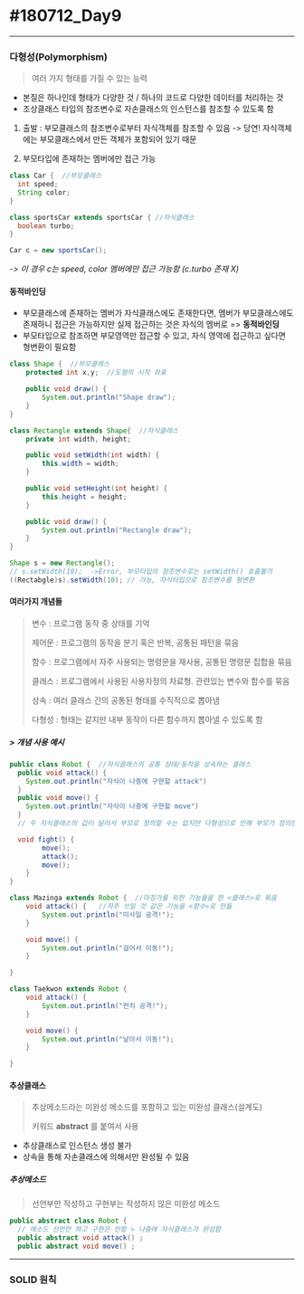 # #180712_Day9
***
### 다형성(Polymorphism)
> 여러 가지 형태를 가질 수 있는 능력

- 본질은 하나인데 형태가 다양한 것 / 하나의 코드로 다양한 데이터를 처리하는 것
- 조상클래스 타입의 참조변수로 자손클래스의 인스턴스를 참조할 수 있도록 함


1. 출발 : 부모클래스의 참조변수로부터 자식객체를 참조할 수 있음
-> 당연! 자식객체에는 부모클래스에서 만든 객체가 포함되어 있기 때문

2. 부모타입에 존재하는 멤버에만 접근 가능

  ~~~JAVA
  class Car {  //부모클래스
    int speed;
    String color;
  }

  class sportsCar extends sportsCar { //자식클래스
    boolean turbo;
  }
  ~~~

  ~~~JAVA
  Car c = new sportsCar();
  ~~~
  *-> 이 경우 c는 speed, color 멤버에만 접근 가능함 (c.turbo 존재 X)*

#### 동적바인딩
- 부모클래스에 존재하는 멤버가 자식클래스에도 존재한다면, 멤버가 부모클래스에도 존재하니 접근은 가능하지만 실제 접근하는 것은 자식의 멤버로 => **동적바인딩**
- 부모타입으로 참조하면 부모영역만 접근할 수 있고, 자식 영역에 접근하고 싶다면 형변환이 필요함

~~~JAVA
class Shape {  //부모클래스
	protected int x,y;  //도형의 시작 좌표

	public void draw() {
		System.out.println("Shape draw");
	}
}

class Rectangle extends Shape{  //자식클래스
	private int width, height;

	public void setWidth(int width) {
		this.width = width;
	}

	public void setHeight(int height) {
		this.height = height;
	}

	public void draw() {
		System.out.println("Rectangle draw");
	}
}
~~~

~~~JAVA
Shape s = new Rectangle();
// s.setWidth(10);  ->Error, 부모타입의 참조변수로는 setWidth() 호출불가
((Rectabgle)s).setWidth(10); // 가능, 자식타입으로 참조변수를 형변환
~~~

#### 여러가지 개념들
> 변수 : 프로그램 동작 중 상태를 기억
>
> 제어문 : 프로그램의 동작을 분기 혹은 반복, 공통된 패턴을 묶음
>
> 함수 : 프로그램에서 자주 사용되는 명령문을 재사용, 공통된 명령문 집합을 묶음
>
> 클래스 : 프로그램에서 사용된 사용자정의 자료형. 관련있는 변수와 함수를 묶음
>
> 상속 : 여러 클래스 간의 공통된 형태를 수직적으로 뽑아냄
>
> 다형성 : 형태는 같지만 내부 동작이 다른 함수까지 뽑아낼 수 있도록 함

##### > 개념 사용 예시

~~~JAVA
public class Robot {  //자식클래스의 공통 상태/동작을 상속하는 클래스
  public void attack() {
    System.out.println("자식이 나중에 구현할 attack")
  }
  public void move() {
    System.out.println("자식이 나중에 구현할 move")
  }
  // 두 자식클래스의 값이 달라서 부모로 정의할 수는 없지만 다형성으로 인해 부모가 정의한 방식과 상관 없이 자식은 그들의 정의를 내림

  void fight() {
		move();
		attack();
		move();
	}
}

class Mazinga extends Robot {  //마징가를 위한 기능들을 한 <클래스>로 묶음
	void attack() {   //자주 쓰일 것 같은 기능을 <함수>로 만듦
		System.out.println("미사일 공격!");
	}

	void move() {
		System.out.println("걸어서 이동!");
	}

}

class Taekwon extends Robot {
	void attack() {
		System.out.println("펀치 공격!");
	}

	void move() {
		System.out.println("날아서 이동!");
	}

}
~~~

#### 추상클래스
> 추상메소드라는 미완성 메소드를 포함하고 있는 미완성 클래스(설계도)
>
> 키워드 **abstract** 를 붙여서 사용

- 추상클래스로 인스턴스 생성 불가
- 상속을 통해 자손클래스에 의해서만 완성될 수 있음

##### 추상메소드
> 선언부만 작성하고 구현부는 작성하지 않은 미완성 메소드

~~~JAVA
public abstract class Robot {
  // 메소드 선언만 하고 구현은 안함 > 나중에 자식클래스가 완성함
  public abstract void attack() ;
  public abstract void move() ;

~~~
***
### SOLID 원칙
